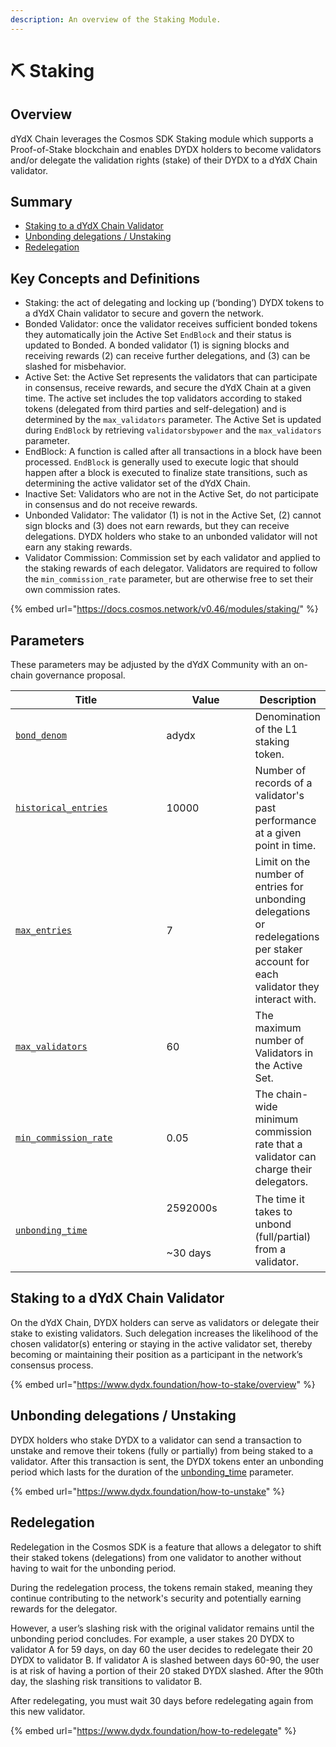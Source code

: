 ```yaml
---
description: An overview of the Staking Module.
---
```


# ⛏️ Staking&#x20;

## Overview

dYdX Chain leverages the Cosmos SDK Staking module which supports a Proof-of-Stake blockchain and enables DYDX holders to become validators and/or delegate the validation rights (stake) of their DYDX to a dYdX Chain validator.

## Summary

* [Staking to a dYdX Chain Validator](./#staking-to-a-dydx-chain-validator)
* [Unbonding delegations / Unstaking](./#unbonding-delegations-unstaking)
* [Redelegation](./#redelegation)

## Key Concepts and Definitions

* Staking: the act of delegating and locking up (‘bonding’) DYDX tokens to a dYdX Chain validator to secure and govern the network.
* Bonded Validator: once the validator receives sufficient bonded tokens they automatically join the Active Set  `EndBlock` and their status is updated to Bonded. A bonded validator (1) is signing blocks and receiving rewards (2) can receive further delegations, and (3) can be slashed for misbehavior.
* Active Set: the Active Set represents the validators that can participate in consensus, receive rewards, and secure the dYdX Chain at a given time. The active set includes the top validators according to staked tokens (delegated from third parties and self-delegation) and is determined by the `max_validators` parameter. The Active Set is updated during `EndBlock` by retrieving `validatorsbypower` and the `max_validators` parameter.
* EndBlock: A function is called after all transactions in a block have been processed. `EndBlock` is generally used to execute logic that should happen after a block is executed to finalize state transitions, such as determining the active validator set of the dYdX Chain.&#x20;
* Inactive Set: Validators who are not in the Active Set, do not participate in consensus and do not receive rewards.&#x20;
* Unbonded Validator: The validator (1) is not in the Active Set, (2) cannot sign blocks and (3) does not earn rewards, but they can receive delegations. DYDX holders who stake to an unbonded validator will not earn any staking rewards.&#x20;
* Validator Commission: Commission set by each validator and applied to the staking rewards of each delegator. Validators are required to follow the `min_commission_rate` parameter, but are otherwise free to set their own commission rates.

{% embed url="https://docs.cosmos.network/v0.46/modules/staking/" %}

## Parameters

These parameters may be adjusted by the dYdX Community with an on-chain governance proposal.

<table><thead><tr><th width="261.3333333333333">Title </th><th width="149">Value </th><th>Description</th></tr></thead><tbody><tr><td><a href="https://github.com/dydxopsdao/networks/pull/39/commits/8915a65da04932dfdedea255feadd6b380c94865#diff-74b06241cbb20c39839cc9341cc4cb5ed24a9f290cc61435d29094f9af70afe3R3781"><code>bond_denom</code></a></td><td>adydx</td><td>Denomination of the L1 staking token.</td></tr><tr><td><a href="https://github.com/dydxopsdao/networks/pull/39/commits/8915a65da04932dfdedea255feadd6b380c94865#diff-74b06241cbb20c39839cc9341cc4cb5ed24a9f290cc61435d29094f9af70afe3R3780"><code>historical_entries</code></a></td><td>10000</td><td>Number of records of a validator's past performance at a given point in time.</td></tr><tr><td><a href="https://github.com/dydxopsdao/networks/pull/39/commits/8915a65da04932dfdedea255feadd6b380c94865#diff-74b06241cbb20c39839cc9341cc4cb5ed24a9f290cc61435d29094f9af70afe3R3779"><code>max_entries</code></a></td><td>7</td><td>Limit on the number of entries for unbonding delegations or redelegations per staker account for each validator they interact with.</td></tr><tr><td><a href="https://github.com/dydxopsdao/networks/pull/39/commits/8915a65da04932dfdedea255feadd6b380c94865#diff-74b06241cbb20c39839cc9341cc4cb5ed24a9f290cc61435d29094f9af70afe3R3778"><code>max_validators</code></a></td><td>60</td><td>The maximum number of Validators in the Active Set.</td></tr><tr><td><a href="https://github.com/dydxopsdao/networks/pull/39/commits/8915a65da04932dfdedea255feadd6b380c94865#diff-74b06241cbb20c39839cc9341cc4cb5ed24a9f290cc61435d29094f9af70afe3R3782"><code>min_commission_rate</code></a></td><td>0.05</td><td>The chain-wide minimum commission rate that a validator can charge their delegators.</td></tr><tr><td><a href="https://github.com/dydxopsdao/networks/pull/39/commits/8915a65da04932dfdedea255feadd6b380c94865#diff-74b06241cbb20c39839cc9341cc4cb5ed24a9f290cc61435d29094f9af70afe3R3777"><code>unbonding_time</code></a></td><td><p>2592000s</p><p><br></p><p>~30 days</p></td><td>The time it takes to unbond (full/partial) from a validator.</td></tr></tbody></table>

## Staking to a dYdX Chain Validator

On the dYdX Chain, DYDX holders can serve as validators or delegate their stake to existing validators. Such delegation increases the likelihood of the chosen validator(s) entering or staying in the active validator set, thereby becoming or maintaining their position as a participant in the network’s consensus process.&#x20;

{% embed url="https://www.dydx.foundation/how-to-stake/overview" %}

## Unbonding delegations / Unstaking

DYDX holders who stake DYDX to a validator can send a transaction to unstake and remove their tokens (fully or partially) from being staked to a validator. After this transaction is sent, the DYDX tokens enter an unbonding period which lasts for the duration of the [unbonding\_time](https://github.com/dydxopsdao/networks/pull/39/commits/8915a65da04932dfdedea255feadd6b380c94865#diff-74b06241cbb20c39839cc9341cc4cb5ed24a9f290cc61435d29094f9af70afe3R3777) parameter.&#x20;

{% embed url="https://www.dydx.foundation/how-to-unstake" %}

## Redelegation

Redelegation in the Cosmos SDK is a feature that allows a delegator to shift their staked tokens (delegations) from one validator to another without having to wait for the unbonding period.&#x20;

During the redelegation process, the tokens remain staked, meaning they continue contributing to the network's security and potentially earning rewards for the delegator.

However, a user’s slashing risk with the original validator remains until the unbonding period concludes. For example, a user stakes 20 DYDX to validator A for 59 days, on day 60 the user decides to redelegate their 20 DYDX to validator B. If validator A is slashed between days 60-90, the user is at risk of having a portion of their 20 staked DYDX slashed. After the 90th day, the slashing risk transitions to validator B.

After redelegating, you must wait 30 days before redelegating again from this new validator.

{% embed url="https://www.dydx.foundation/how-to-redelegate" %}
